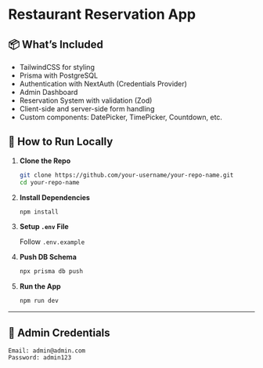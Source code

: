 # Restaurant Reservation App

## 📦 What’s Included

-   TailwindCSS for styling
-   Prisma with PostgreSQL
-   Authentication with NextAuth (Credentials Provider)
-   Admin Dashboard
-   Reservation System with validation (Zod)
-   Client-side and server-side form handling
-   Custom components: DatePicker, TimePicker, Countdown, etc.

## 🚀 How to Run Locally

1. **Clone the Repo**

    ```bash
    git clone https://github.com/your-username/your-repo-name.git
    cd your-repo-name
    ```

2. **Install Dependencies**

    ```bash
    npm install
    ```

3. **Setup `.env` File**

    Follow `.env.example`

4. **Push DB Schema**

    ```bash
    npx prisma db push
    ```

5. **Run the App**

    ```bash
    npm run dev
    ```

---

## 🔐 Admin Credentials

```
Email: admin@admin.com
Password: admin123
```
